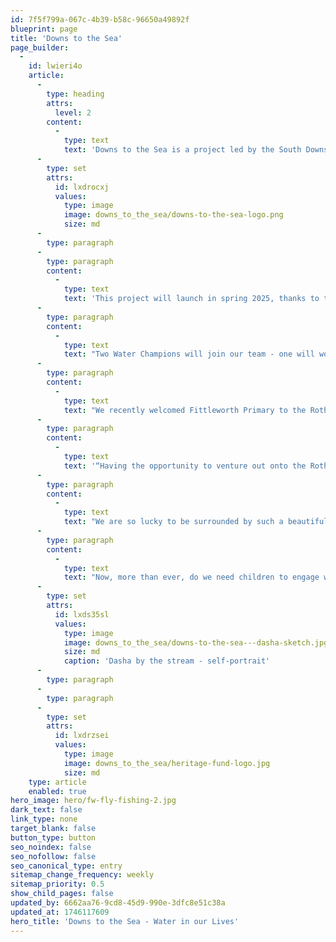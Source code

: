 ```yaml
---
id: 7f5f799a-067c-4b39-b58c-96650a49892f
blueprint: page
title: 'Downs to the Sea'
page_builder:
  -
    id: lwieri4o
    article:
      -
        type: heading
        attrs:
          level: 2
        content:
          -
            type: text
            text: 'Downs to the Sea is a project led by the South Downs National Park Authority and South Downs Trust to bring together environmental organisations, farmers and communities.  We’re focusing on water in the landscape, and water in people’s lives.  Creation and restoration of ponds and wetlands is a key part of this project, as well as inspiring people to take action for our rivers and wetland habitats.  '
      -
        type: set
        attrs:
          id: lxdrocxj
          values:
            type: image
            image: downs_to_the_sea/downs-to-the-sea-logo.png
            size: md
      -
        type: paragraph
      -
        type: paragraph
        content:
          -
            type: text
            text: 'This project will launch in spring 2025, thanks to the support of the National Lottery Heritage Fund. Big thanks to SDNPA and SDT for organising the partnership and putting in a huge amount of work to pull the bid together!'
      -
        type: paragraph
        content:
          -
            type: text
            text: "Two Water Champions will join our team - one will work with Parish Councils on river focused projects, and the other with schools and youth groups to help connect children with the watery habitats on their doorstep.\_\_\_\_"
      -
        type: paragraph
        content:
          -
            type: text
            text: "We recently welcomed Fittleworth Primary to the Rother as part of our development work. James Russell, teacher at Fittleworth school, explained how valuable this type of outdoor learning is:\_"
      -
        type: paragraph
        content:
          -
            type: text
            text: '“Having the opportunity to venture out onto the Rother, walk the banks and investigate our local wildlife is tied inexorably to our schools values and the National Curriculum.'
      -
        type: paragraph
        content:
          -
            type: text
            text: "We are so lucky to be surrounded by such a beautiful landscape and ensuring that this is appreciated, maintained and preserved by future generations is a task of critical importance. The children were able to think about the role of water in the landscape and the role that it plays in their lives.\_"
      -
        type: paragraph
        content:
          -
            type: text
            text: "Now, more than ever, do we need children to engage with environmental issues and I would welcome the chance to take more children to experience this in the future. The staff that led the day were extremely knowledgeable and captured the children's attention, along with patiently answering any questions that they had. Thank you for arranging such an educational experience!”"
      -
        type: set
        attrs:
          id: lxds35sl
          values:
            type: image
            image: downs_to_the_sea/downs-to-the-sea---dasha-sketch.jpg
            size: md
            caption: 'Dasha by the stream - self-portrait'
      -
        type: paragraph
      -
        type: paragraph
      -
        type: set
        attrs:
          id: lxdrzsei
          values:
            type: image
            image: downs_to_the_sea/heritage-fund-logo.jpg
            size: md
    type: article
    enabled: true
hero_image: hero/fw-fly-fishing-2.jpg
dark_text: false
link_type: none
target_blank: false
button_type: button
seo_noindex: false
seo_nofollow: false
seo_canonical_type: entry
sitemap_change_frequency: weekly
sitemap_priority: 0.5
show_child_pages: false
updated_by: 6662aa76-9cd8-45d9-990e-3dfc8e51c38a
updated_at: 1746117609
hero_title: 'Downs to the Sea - Water in our Lives'
---
```

